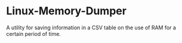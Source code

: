 # Linux-Memory-Dumper
A utility for saving information in a CSV table on the use of RAM for a certain period of time.
